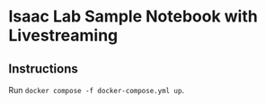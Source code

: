 # Isaac Lab Sample Notebook with Livestreaming

## Instructions

Run `docker compose -f docker-compose.yml up`.

